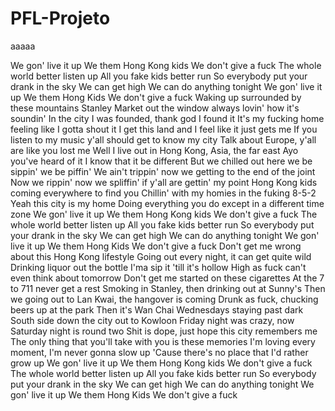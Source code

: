 # PFL-Projeto
aaaaa

We gon' live it up
We them Hong Kong kids
We don't give a fuck
The whole world better listen up
All you fake kids better run
So everybody put your drank in the sky
We can get high
We can do anything tonight
We gon' live it up
We them Hong Kids
We don't give a fuck
Waking up surrounded by these mountains
Stanley Market out the window always lovin' how it's soundin'
In the city I was founded, thank god I found it
It's my fucking home feeling like I gotta shout it
I get this land and I feel like it just gets me
If you listen to my music y'all should get to know my city
Talk about Europe, y'all are like you lost me
Well I live out in Hong Kong, Asia, the far east
Ayo you've heard of it I know that it be different
But we chilled out here we be sippin' we be piffin'
We ain't trippin' now we getting to the end of the joint
Now we rippin' now we spliffin' if y'all are gettin' my point
Hong Kong kids coming everywhere to find you
Chillin' with my homies in the fuking 8-5-2
Yeah this city is my home
Doing everything you do except in a different time zone
We gon' live it up
We them Hong Kong kids
We don't give a fuck
The whole world better listen up
All you fake kids better run
So everybody put your drank in the sky
We can get high
We can do anything tonight
We gon' live it up
We them Hong Kids
We don't give a fuck
Don't get me wrong about this Hong Kong lifestyle
Going out every night, it can get quite wild
Drinking liquor out the bottle I'ma sip it 'till it's hollow
High as fuck can't even think about tomorrow
Don't get me started on these cigarettes
At the 7 to 711 never get a rest
Smoking in Stanley, then drinking out at Sunny's
Then we going out to Lan Kwai, the hangover is coming
Drunk as fuck, chucking beers up at the park
Then it's Wan Chai Wednesdays staying past dark
South side down the city out to Kowloon
Friday night was crazy, now Saturday night is round two
Shit is dope, just hope this city remembers me
The only thing that you'll take with you is these memories
I'm loving every moment, I'm never gonna slow up
'Cause there's no place that I'd rather grow up
We gon' live it up
We them Hong Kong kids
We don't give a fuck
The whole world better listen up
All you fake kids better run
So everybody put your drank in the sky
We can get high
We can do anything tonight
We gon' live it up
We them Hong Kids
We don't give a fuck
